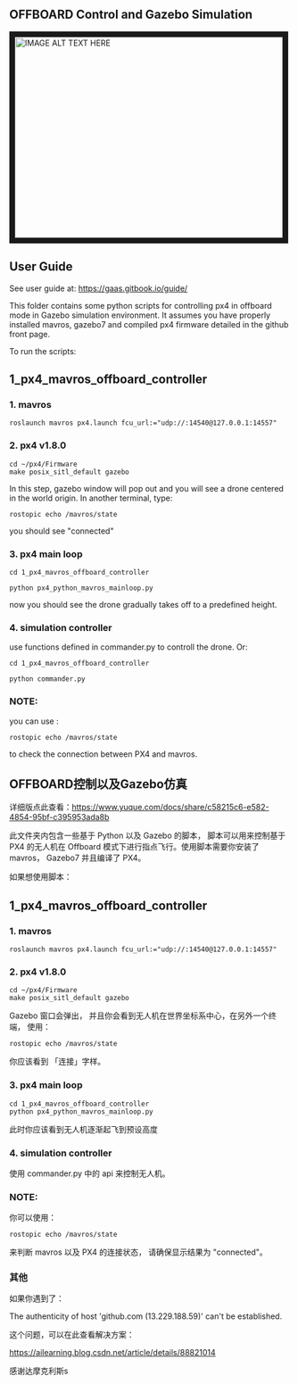 ## OFFBOARD Control and Gazebo Simulation
<a href="http://www.youtube.com/watch?feature=player_embedded&v=NrxKOEnidOo
" target="_blank"><img src="http://img.youtube.com/vi/NrxKOEnidOo/0.jpg" 
alt="IMAGE ALT TEXT HERE" width="480" height="360" border="10" /></a>

## User Guide
See user guide at: https://gaas.gitbook.io/guide/

This folder contains some python scripts for controlling px4 in offboard mode in Gazebo simulation environment. It assumes you have properly installed mavros, gazebo7 and compiled px4 firmware detailed in the github front page.

To run the scripts:

## 1_px4_mavros_offboard_controller

### 1. mavros

    roslaunch mavros px4.launch fcu_url:="udp://:14540@127.0.0.1:14557"

### 2. px4 v1.8.0

    cd ~/px4/Firmware
    make posix_sitl_default gazebo

In this step, gazebo window will pop out and you will see a drone centered in the world origin. In another terminal, type:

    rostopic echo /mavros/state

you should see "connected"

### 3. px4 main loop
    
    cd 1_px4_mavros_offboard_controller

    python px4_python_mavros_mainloop.py

now you should see the drone gradually takes off to a predefined height.

### 4. simulation controller

use functions defined in commander.py to controll the drone. Or:

    cd 1_px4_mavros_offboard_controller

    python commander.py

### NOTE:

you can use :

    rostopic echo /mavros/state

to check the connection between PX4 and mavros.




## OFFBOARD控制以及Gazebo仿真

详细版点此查看：https://www.yuque.com/docs/share/c58215c6-e582-4854-95bf-c395953ada8b

此文件夹内包含一些基于 Python 以及 Gazebo 的脚本， 脚本可以用来控制基于 PX4 的无人机在 Offboard 模式下进行指点飞行。使用脚本需要你安装了 mavros， Gazebo7 并且编译了 PX4。

如果想使用脚本：

## 1_px4_mavros_offboard_controller

### 1. mavros

    roslaunch mavros px4.launch fcu_url:="udp://:14540@127.0.0.1:14557"

### 2. px4 v1.8.0

    cd ~/px4/Firmware
    make posix_sitl_default gazebo

Gazebo 窗口会弹出， 并且你会看到无人机在世界坐标系中心，在另外一个终端， 使用：

    rostopic echo /mavros/state

你应该看到 「连接」字样。

### 3. px4 main loop
    
    cd 1_px4_mavros_offboard_controller
    python px4_python_mavros_mainloop.py
    
此时你应该看到无人机逐渐起飞到预设高度

### 4. simulation controller

使用 commander.py 中的 api 来控制无人机。

### NOTE:

你可以使用：

    rostopic echo /mavros/state

来判断 mavros 以及 PX4 的连接状态， 请确保显示结果为 "connected"。

### 其他

如果你遇到了：

  The authenticity of host 'github.com (13.229.188.59)' can't be established.
  
这个问题，可以在此查看解决方案：

https://ailearning.blog.csdn.net/article/details/88821014

感谢达摩克利斯s
  
 
